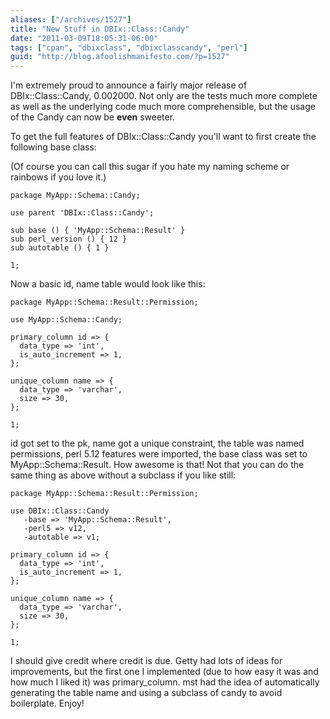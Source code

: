 ```yaml
---
aliases: ["/archives/1527"]
title: "New Stuff in DBIx::Class::Candy"
date: "2011-03-09T18:05:31-06:00"
tags: ["cpan", "dbixclass", "dbixclasscandy", "perl"]
guid: "http://blog.afoolishmanifesto.com/?p=1527"
---
```

I'm extremely proud to announce a fairly major release of DBIx::Class::Candy, 0.002000. Not only are the tests much more complete as well as the underlying code much more comprehensible, but the usage of the Candy can now be **even** sweeter.

To get the full features of DBIx::Class::Candy you'll want to first create the following base class:

(Of course you can call this sugar if you hate my naming scheme or rainbows if you love it.)

    package MyApp::Schema::Candy;

    use parent 'DBIx::Class::Candy';

    sub base () { 'MyApp::Schema::Result' }
    sub perl_version () { 12 }
    sub autotable () { 1 }

    1;

Now a basic id, name table would look like this:

    package MyApp::Schema::Result::Permission;

    use MyApp::Schema::Candy;

    primary_column id => {
      data_type => 'int',
      is_auto_increment => 1,
    };

    unique_column name => {
      data_type => 'varchar',
      size => 30,
    };

    1;

id got set to the pk, name got a unique constraint, the table was named permissions, perl 5.12 features were imported, the base class was set to MyApp::Schema::Result. How awesome is that! Not that you can do the same thing as above without a subclass if you like still:

    package MyApp::Schema::Result::Permission;

    use DBIx::Class::Candy
       -base => 'MyApp::Schema::Result',
       -perl5 => v12,
       -autotable => v1;

    primary_column id => {
      data_type => 'int',
      is_auto_increment => 1,
    };

    unique_column name => {
      data_type => 'varchar',
      size => 30,
    };

    1;

I should give credit where credit is due. Getty had lots of ideas for improvements, but the first one I implemented (due to how easy it was and how much I liked it) was primary\_column. mst had the idea of automatically generating the table name and using a subclass of candy to avoid boilerplate. Enjoy!
